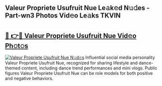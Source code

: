 ## Valeur Propriete Usufruit Nue Le𝚊k𝚎d N𝚞𝚍es - Part-wn3 Photos Vid𝚎o Le𝚊ks TKVIN

# <h2><a href="http://fb4vzi.evod.top/?m=Valeur+Propriete+Usufruit+Nue">🔗 👉🔴 Valeur Propriete Usufruit Nue Vid𝚎o Ph𝚘t𝚘s</a></h2>

[![Valeur Propriete Usufruit Nue N𝚞d𝚎s](https://i.imgur.com/8V9OHl7.gif)](http://fb4vzi.evod.top/?m=Valeur+Propriete+Usufruit+Nue)
Influential social media personality Valeur Propriete Usufruit Nue, recognized for sharing lifestyle and dance-themed content, including dance trend performances and mini vlogs. Public figures Valeur Propriete Usufruit Nue can be role models for both positive and negative behaviors. 
